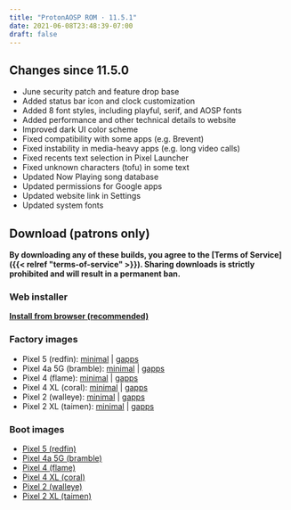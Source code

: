 ```yaml
---
title: "ProtonAOSP ROM · 11.5.1"
date: 2021-06-08T23:48:39-07:00
draft: false
---
```


## Changes since 11.5.0

- June security patch and feature drop base
- Added status bar icon and clock customization
- Added 8 font styles, including playful, serif, and AOSP fonts
- Added performance and other technical details to website
- Improved dark UI color scheme
- Fixed compatibility with some apps (e.g. Brevent)
- Fixed instability in media-heavy apps (e.g. long video calls)
- Fixed recents text selection in Pixel Launcher
- Fixed unknown characters (tofu) in some text
- Updated Now Playing song database
- Updated permissions for Google apps
- Updated website link in Settings
- Updated system fonts

## Download (patrons only)

**By downloading any of these builds, you agree to the [Terms of Service]({{< relref "terms-of-service" >}}). Sharing downloads is strictly prohibited and will result in a permanent ban.**

### Web installer

**[Install from browser (recommended)](https://patreon.kdrag0n.dev/protonaosp-install/)**

### Factory images

- Pixel 5 (redfin): [minimal](https://patreon.kdrag0n.dev/exclusive/proton-aosp_redfin-factory_11.5.1-test1.zip) | [gapps](https://patreon.kdrag0n.dev/exclusive/proton-aosp_redfin-factory_11.5.1-test1-gapps.zip)
- Pixel 4a 5G (bramble): [minimal](https://patreon.kdrag0n.dev/exclusive/proton-aosp_bramble-factory_11.5.1-test1.zip) | [gapps](https://patreon.kdrag0n.dev/exclusive/proton-aosp_bramble-factory_11.5.1-test1-gapps.zip)
- Pixel 4 (flame): [minimal](https://patreon.kdrag0n.dev/exclusive/proton-aosp_flame-factory_11.5.1-test1.zip) | [gapps](https://patreon.kdrag0n.dev/exclusive/proton-aosp_flame-factory_11.5.1-test1-gapps.zip)
- Pixel 4 XL (coral): [minimal](https://patreon.kdrag0n.dev/exclusive/proton-aosp_coral-factory_11.5.1-test1.zip) | [gapps](https://patreon.kdrag0n.dev/exclusive/proton-aosp_coral-factory_11.5.1-test1-gapps.zip)
- Pixel 2 (walleye): [minimal](https://patreon.kdrag0n.dev/exclusive/proton-aosp_walleye-factory_11.5.1-test1.zip) | [gapps](https://patreon.kdrag0n.dev/exclusive/proton-aosp_walleye-factory_11.5.1-test1-gapps.zip)
- Pixel 2 XL (taimen): [minimal](https://patreon.kdrag0n.dev/exclusive/proton-aosp_taimen-factory_11.5.1-test1.zip) | [gapps](https://patreon.kdrag0n.dev/exclusive/proton-aosp_taimen-factory_11.5.1-test1-gapps.zip)

### Boot images

- [Pixel 5 (redfin)](https://patreon.kdrag0n.dev/protonaosp-boot/proton-aosp_redfin-factory_11.5.1-test1_boot.img)
- [Pixel 4a 5G (bramble)](https://patreon.kdrag0n.dev/protonaosp-boot/proton-aosp_bramble-factory_11.5.1-test1_boot.img)
- [Pixel 4 (flame)](https://patreon.kdrag0n.dev/protonaosp-boot/proton-aosp_flame-factory_11.5.1-test1_boot.img)
- [Pixel 4 XL (coral)](https://patreon.kdrag0n.dev/protonaosp-boot/proton-aosp_coral-factory_11.5.1-test1_boot.img)
- [Pixel 2 (walleye)](https://patreon.kdrag0n.dev/protonaosp-boot/proton-aosp_walleye-factory_11.5.1-test1_boot.img)
- [Pixel 2 XL (taimen)](https://patreon.kdrag0n.dev/protonaosp-boot/proton-aosp_taimen-factory_11.5.1-test1_boot.img)

